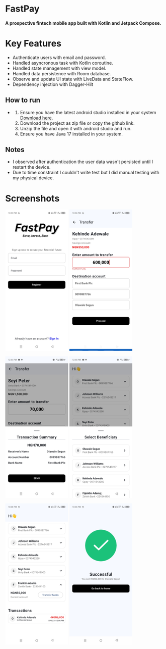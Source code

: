 # FastPay
#### A prospective fintech mobile app built with Kotlin and Jetpack Compose.

# Key Features
* Authenticate users with email and password.
* Handled asyncronous task with Kotlin coroutine.
* Handled state management with view model.
* Handled data persistence with Room database.
* Observe and update UI state with LiveData and StateFlow.
* Dependency injection with Dagger-Hilt

## How to run
* 1. Ensure you have the latest android studio installed in your system [Download here](https://developer.android.com/studio).
  2. Download the project as zip file or copy the github link.
  3. Unzip the file and open it with android studio and run.
  4. Ensure you have Java 17 installed in your system.

## Notes
* I observed after authentication the user data wasn't persisted until I restart the device.
* Due to time constraint I couldn't write test but I did manual testing with my physical device.

# Screenshots
  <img src = "https://github.com/austinevick/FastPay/blob/main/app/src/screenshots/Screenshot_20240614-220239.jpg" width ="200"/>  <img src = "https://github.com/austinevick/FastPay/blob/main/app/src/screenshots/Screenshot_20240614-220628.jpg" width = "200"/>
  
<img src = "https://github.com/austinevick/FastPay/blob/main/app/src/screenshots/Screenshot_20240615-124455.jpg" width = "200"/>  <img src = "https://github.com/austinevick/FastPay/blob/main/app/src/screenshots/Screenshot_20240615-124515.jpg" width = "200"/>

  <img src = "https://github.com/austinevick/FastPay/blob/main/app/src/screenshots/Screenshot_20240614-220803.jpg" width = "200"/>  <img src = "https://github.com/austinevick/FastPay/blob/main/app/src/screenshots/Screenshot_20240614-220658.jpg" width = "200"/>
